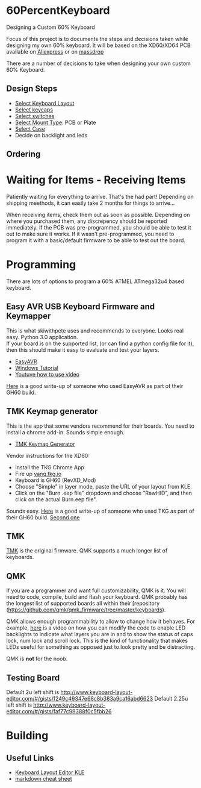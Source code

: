 # 60PercentKeyboard
Designing a Custom 60% Keyboard


Focus of this project is to documents the steps and decisions taken while designing my own 60% keyboard.
It will be based on the XD60/XD64 PCB available on [Aliexpress](https://www.aliexpress.com/item/xd60-xd64-Custom-Mechanical-Keyboard-Kit-up-tp-64-keys-Supports-TKG-TOOLS-Underglow-RGB-PCB/32814945677.html?spm=a2g0s.13010208.99999999.265.hD2Zy9) or on [massdrop](https://www.massdrop.com/buy/xd60-xd64-custom-mechanical-keyboard-kit)

There are a number of decisions to take when designing your own custom 60% Keyboard.

## Design Steps
- [Select Keyboard Layout](https://github.com/jpconstantineau/60PercentKeyboard/blob/master/KeyboardLayout.md)
- [Select keycaps](https://github.com/jpconstantineau/60PercentKeyboard/blob/master/Keycaps.md)
- [Select switches](https://github.com/jpconstantineau/60PercentKeyboard/blob/master/Switches.md)
- [Select Mount Type](https://github.com/jpconstantineau/60PercentKeyboard/blob/master/Switches.md): PCB or Plate
- [Select Case](https://github.com/jpconstantineau/60PercentKeyboard/blob/master/Cases.md)
- Decide on backlight and leds

## Ordering

# Waiting for Items -  Receiving Items
Patiently waiting for everything to arrive. That's the had part!  Depending on shipping meethods, it can easily take 2 months for things to arrive...  

When receiving items, check them out as soon as possible. Depending on where you purchased them, any discrepency should be reported immediately. If the PCB was pre-programmed, you should be able to test it out to make sure it works.  If it wasn't pre-programmed, you need to program it with a basic/default firmware to be able to test out the board.


# Programming
There are lots of options to program a 60% ATMEL ATmega32u4 based keyboard.

## Easy AVR USB Keyboard Firmware and Keymapper
This is what skiwithpete uses and recommends to everyone.  Looks real easy.  Python 3.0 application.  
If your board is on the supported list, (or can find a python config file for it), then this should make it easy to evaluate and test your layers.

- [EasyAVR](https://github.com/dhowland/EasyAVR)
- [Windows Tutorial](https://github.com/dhowland/EasyAVR#windows-user-tutorial)
- [Youtuve how to use video](https://www.youtube.com/watch?v=utjdtSzWz6g)

[Here](https://imgur.com/a/aj3iF) is a good write-up of someone who used EasyAVR as part of their GH60 build.

## TMK Keymap generator
This is the app that some vendors recommend for their boards. You need to install a chrome add-in. Sounds simple enough. 

- [TMK Keymap Generator](https://tkg.io/#)

Vendor instructions for the XD60:
- Install the TKG Chrome App
- Fire up [yang.tkg.io](https://yang.tkg.io/)
- Keyboard is GH60 (RevXD_Mod)
- Choose "Simple" in layer mode, paste the URL of your layout from KLE.
- Click on the "Burn .eep file" dropdown and choose "RawHID", and then click on the actual Burn.eep file".

Sounds easy. [Here](https://imgur.com/a/WfmHW) is a good write-up of someone who used TKG as part of their GH60 build. [Second one](https://dionmunk.com/posts/2017/05/10/gh60-satan.html)


## TMK
[TMK](https://github.com/tmk/tmk_keyboard) is the original firmware.  QMK supports a much longer list of keyboards.

## QMK
If you are a programmer and want full customizability, QMK is it.  You will need to code, compile, build and flash your keyboard.
QMK probably has the longest list of supported boards all within their [repository (https://github.com/qmk/qmk_firmware/tree/master/keyboards). 

QMK allows enough programmability to allow to change how it behaves.  For example, [here](https://www.youtube.com/watch?v=I8MjRQazfJc) is a video on how you can modify the code to enable LED backlights to indicate what layers you are in and to show the status of caps lock, num lock and scroll lock.  This is the kind of functionality that makes LEDs useful for something as opposed just to look pretty and be distracting.

QMK is **not** for the noob. 

## Testing Board

Default 2u left shift is http://www.keyboard-layout-editor.com/#/gists/f249c49347e68c8b383a9ca16abd6623
Default 2.25u left shift is http://www.keyboard-layout-editor.com/#/gists/faf77c99388f0c5fbb26

# Building


## Useful Links
- [Keyboard Layout Editor KLE](http://www.keyboard-layout-editor.com/#/)
- [markdown cheat sheet](https://github.com/adam-p/markdown-here/wiki/Markdown-Cheatsheet)
